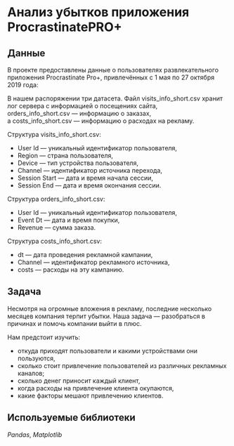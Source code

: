 # Анализ убытков приложения ProcrastinatePRO+

## Данные

В проекте предоставлены данные о пользователях развлекательного приложения Procrastinate Pro+, привлечённых с 1 мая по 27 октября 2019 года:  

В нашем распоряжении три датасета. Файл visits_info_short.csv хранит лог сервера с информацией о посещениях сайта,   
orders_info_short.csv — информацию о заказах,  
а costs_info_short.csv — информацию о расходах на рекламу.  

Структура visits_info_short.csv:  

- User Id — уникальный идентификатор пользователя,  
- Region — страна пользователя,  
- Device — тип устройства пользователя,  
- Channel — идентификатор источника перехода,  
- Session Start — дата и время начала сессии,  
- Session End — дата и время окончания сессии.  

Структура orders_info_short.csv:  

- User Id — уникальный идентификатор пользователя,  
- Event Dt — дата и время покупки,  
- Revenue — сумма заказа.  

Структура costs_info_short.csv:  

- dt — дата проведения рекламной кампании,  
- Channel — идентификатор рекламного источника,  
- costs — расходы на эту кампанию.  

## Задача

Несмотря на огромные вложения в рекламу, последние несколько месяцев компания терпит убытки. Наша задача — разобраться в причинах и помочь компании выйти в плюс.

Нам предстоит изучить:  
- откуда приходят пользователи и какими устройствами они пользуются,  
- сколько стоит привлечение пользователей из различных рекламных каналов;  
- сколько денег приносит каждый клиент,  
- когда расходы на привлечение клиента окупаются,  
- какие факторы мешают привлечению клиентов.  

## Используемые библиотеки
*Pandas*, *Matplotlib*

